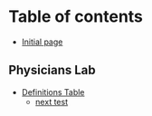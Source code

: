 # Table of contents

* [Initial page](README.md)

## Physicians Lab

* [Definitions Table](physicians-lab/untitled/README.md)
  * [next test](physicians-lab/untitled/next-test.md)

